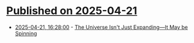 # [Published on 2025-04-21](index.md)

* [2025-04-21, 16:28:00](https://soylentnews.org/article.pl?sid=25/04/20/059216&from=rss) - [The Universe Isn't Just Expanding—It May be Spinning](https://soylentnews.org/article.pl?sid=25/04/20/059216&from=rss)
